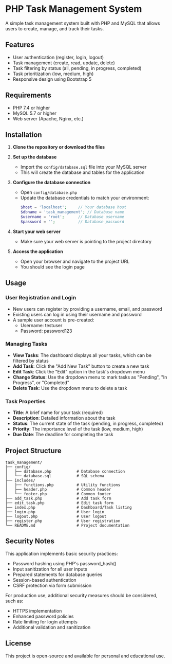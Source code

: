 # PHP Task Management System

A simple task management system built with PHP and MySQL that allows users to create, manage, and track their tasks.

## Features

- User authentication (register, login, logout)
- Task management (create, read, update, delete)
- Task filtering by status (all, pending, in progress, completed)
- Task prioritization (low, medium, high)
- Responsive design using Bootstrap 5

## Requirements

- PHP 7.4 or higher
- MySQL 5.7 or higher
- Web server (Apache, Nginx, etc.)

## Installation

1. **Clone the repository or download the files**

2. **Set up the database**
   - Import the `config/database.sql` file into your MySQL server
   - This will create the database and tables for the application

3. **Configure the database connection**
   - Open `config/database.php`
   - Update the database credentials to match your environment:
     ```php
     $host = 'localhost';     // Your database host
     $dbname = 'task_management'; // Database name
     $username = 'root';      // Database username
     $password = '';          // Database password
     ```

4. **Start your web server**
   - Make sure your web server is pointing to the project directory

5. **Access the application**
   - Open your browser and navigate to the project URL
   - You should see the login page

## Usage

### User Registration and Login
- New users can register by providing a username, email, and password
- Existing users can log in using their username and password
- A sample user account is pre-created:
  - Username: testuser
  - Password: password123

### Managing Tasks
- **View Tasks**: The dashboard displays all your tasks, which can be filtered by status
- **Add Task**: Click the "Add New Task" button to create a new task
- **Edit Task**: Click the "Edit" option in the task's dropdown menu
- **Change Status**: Use the dropdown menu to mark tasks as "Pending", "In Progress", or "Completed"
- **Delete Task**: Use the dropdown menu to delete a task

### Task Properties
- **Title**: A brief name for your task (required)
- **Description**: Detailed information about the task
- **Status**: The current state of the task (pending, in progress, completed)
- **Priority**: The importance level of the task (low, medium, high)
- **Due Date**: The deadline for completing the task

## Project Structure

```
task_management/
├── config/
│   ├── database.php           # Database connection
│   └── database.sql           # SQL schema
├── includes/
│   ├── functions.php          # Utility functions
│   ├── header.php             # Common header
│   └── footer.php             # Common footer
├── add_task.php               # Add task form
├── edit_task.php              # Edit task form
├── index.php                  # Dashboard/Task listing
├── login.php                  # User login
├── logout.php                 # User logout
├── register.php               # User registration
└── README.md                  # Project documentation
```

## Security Notes

This application implements basic security practices:
- Password hashing using PHP's password_hash()
- Input sanitization for all user inputs
- Prepared statements for database queries
- Session-based authentication
- CSRF protection via form submission

For production use, additional security measures should be considered, such as:
- HTTPS implementation
- Enhanced password policies
- Rate limiting for login attempts
- Additional validation and sanitization

## License

This project is open-source and available for personal and educational use.